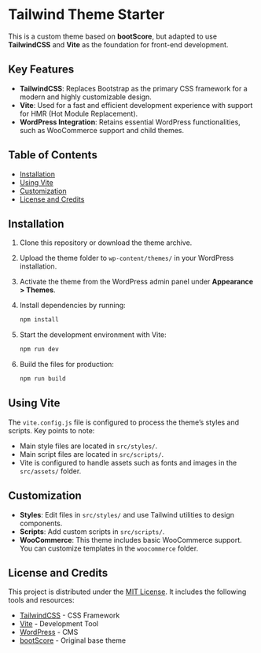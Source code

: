 # Tailwind Theme Starter

This is a custom theme based on **bootScore**, but adapted to use **TailwindCSS** and **Vite** as the foundation for front-end development.

## Key Features

- **TailwindCSS**: Replaces Bootstrap as the primary CSS framework for a modern and highly customizable design.
- **Vite**: Used for a fast and efficient development experience with support for HMR (Hot Module Replacement).
- **WordPress Integration**: Retains essential WordPress functionalities, such as WooCommerce support and child themes.

## Table of Contents

- [Installation](#installation)
- [Using Vite](#using-vite)
- [Customization](#customization)
- [License and Credits](#license-and-credits)

## Installation

1. Clone this repository or download the theme archive.
2. Upload the theme folder to `wp-content/themes/` in your WordPress installation.
3. Activate the theme from the WordPress admin panel under **Appearance > Themes**.
4. Install dependencies by running:

   ```bash
   npm install
   ```

5. Start the development environment with Vite:
   ```bash
   npm run dev
   ```
6. Build the files for production:
   ```bash
   npm run build
   ```

## Using Vite

The `vite.config.js` file is configured to process the theme’s styles and scripts. Key points to note:

- Main style files are located in `src/styles/`.
- Main script files are located in `src/scripts/`.
- Vite is configured to handle assets such as fonts and images in the `src/assets/` folder.

## Customization

- **Styles**: Edit files in `src/styles/` and use Tailwind utilities to design components.
- **Scripts**: Add custom scripts in `src/scripts/`.
- **WooCommerce**: This theme includes basic WooCommerce support. You can customize templates in the `woocommerce` folder.

## License and Credits

This project is distributed under the [MIT License](./LICENSE). It includes the following tools and resources:

- [TailwindCSS](https://tailwindcss.com/) - CSS Framework
- [Vite](https://vitejs.dev/) - Development Tool
- [WordPress](https://wordpress.org/) - CMS
- [bootScore](https://bootscore.me/) - Original base theme
